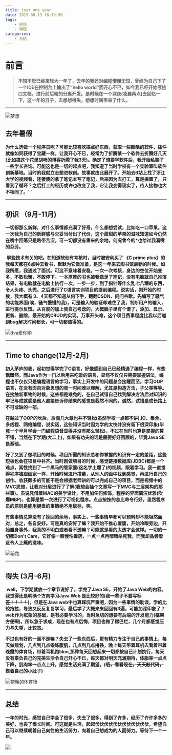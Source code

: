 ```yaml
---
title: just one year
date: 2019-08-13 18:19:50
tags:
	- 感悟
	- 编程
categories: 
	- 总结
---
```


# 前言

> ​	**不知不觉已经来轻大一年了，去年的我还对编程懵懂无知，曾经为自己下了一个IDE在控制台上输出了“hello world”而开心不已，如今我已经开始写接口文档，进行前后端的分离开发。是时候在一个深夜(凌晨两点)去回忆一下，这一年的日子，去想想得失，想想时间带来了什么。**
>
> 

---

![梦想](https://i.loli.net/2019/08/13/eZx8HOj4bs95of6.jpg)

## 去年暑假

​	**为什么选做一个程序员呢？可能比较喜欢搞点好东西，获取一些酷酷的软件、插件就像如同获得了宝藏一样，让我开心不已，经常为了折腾某一个软件去折腾好几天(比如搞这个花里胡哨的博客折腾了我3天)。确定了想要学软件后，我开始私聊了一些学长咨询。可能这也是一切的起点吧，我知道了当时学校有一个实验室叫软件创新基地。当时的我就立志想进软创。故事就由此展开了。**
​	**开始去B站上找了浙江大学的视频看，还傻傻的拿了笔记本写了笔记，后来因为去打工，算是搁置了，只看到了循环？之后打工的经历或许也改变了我，它让我变得现实了，待人接物也大不相同了。**```



---

##  初识  （9月-11月) 

​	**一切都那么新鲜，对什么事情都充满了好奇，什么都想尝试，比如吃一口苹果。这一次我为自己的新鲜感与欠妥当付出了代价，这个甜甜的苹果的滋味知道如今仍然在嘴中回荡只是略带苦涩。可一切都没有重来的余地，何况曾今的*也给过我满嘴的芬芳。**

​	**聊些技术有关的吧。在知道软创有考核时，当时被安利买了 《C prime plus》的我每天都在6点钟去看书，默默为它做准备，是这一年来去图书馆最勤的时候。如我所愿，我通过了面试。可这不意味着安稳，一次一次考核，身边的空位开始变多，不敢松懈，不敢停下。一本厚厚的书也被我做足了笔记，没有电脑就自己推演结果，有电脑就在电脑上执行一次。一步一步，到了指针等什么乱七八糟的东西，令人头疼、头秃。之后进行了C语言实训项目的提前编程。说实话，刚开始的时候，我大概有 3、4天都不知道从何下手，翻翻CSDN、问问谷歌。先编写了骚气的功能界面(唉，骚气慢慢的我)，可是输入的验证却难住了我，判断用户的输入，进行提示反馈。从百度的加上我自己考虑的，大概脑子里有个谱了，添加、显示、更新、删除，最开始的CRUD的实现。万事开头难，这个项目费事程度比我以后碰到bug解决时间都长，可一切都值得的。**

![dva爱你哟](https://i.loli.net/2019/08/13/8xzAhus1pDJ24rB.jpg)

---

##  Time to change(12月-2月)

​	**初入茅庐的我，起初觉得学完了C语言，好像感到自己已经精通了编程一样，有些飘飘然。而Java作为一门以后用来吃饭的语言，显然不仅仅只需要掌握语法，编程也不仅仅只是编程语言的学习，事实上开发中的问题总会接踵而至。学习OOP语言，在没有面向对象思想的我一时间难以理解，尤其是构造方法，子父类等等。在接触新事物的时候，这些都是难免的，在自己试错自己找到解决方法后对知识的牢记与成就感是他人直接告诉你结果的感觉是截然不同的。诚然，试错是成长路上不可或缺的一部。**

​	**在越过了OOP的坎后，后面几大章也并不轻松(虽然学校一点都不讲),IO、集合、多线程、网络编程，说实话，这些知识当时因为学的太快并没有留下很深印象(毕竟一个半月学会一门编程语音显得并没有那么轻松)，不过在当时也算是掌握的算不错，当然在下学期(大二上)，如果有功夫的话是需要好好回顾的，毕竟Java SE是基础。**

​		**好了又到了做项目的时候。项目所需的知识总和你掌握的知识有一定的差距，这些短板也会在项目中补齐。当时刚做项目的时候，感觉链接数据库(JDBC)都是一个难点，索性找到了一个黑马的管家婆(这名字土爆了)的视频，跟着学习。我一直觉得程序猿跟画家一样，开始时候进行描摹，从别人的画中找到感觉，再进行自己的创作。收获颇多的可能不是会根据老师讲的可以完成自己的项目，而是视频中的MVC思想，让我对分层进行了了解(我想会抽个文章写一下MVC与三层架构的那些事)。虽说凭借着MAC的美学设计，不用加任何修饰，程序的界面简洁优雅(吹爆MBP)，也算是第一次进行了可视化程序。点点按按的总比命令行好，虽然程序员的原则是能用键盘的事情绝不用鼠标，笑。**

​	**有些事情总算没有了挽回的余地，事实上，一些事情早都可以预料却不能坦然面对，总之，各自安好。可是真的安好了嘛？我开始不推心置腹，开始冷眼旁边，开始置身事外，我真的不明白或者看不透嘛？可能就是看的太透才会这样。一切的一切都Don't Care，它好像一颗慢性毒药，一点一点再暗暗杀死我，而我却品尝着这令人上瘾的滋味。**



![前路](https://i.loli.net/2019/08/13/SfIQpjAPlTytq96.jpg)



---



## 得失     (3月-6月)

​	**well，下学期就放一个章节说好了。学完了Java SE，开始了Java Web的内容。我觉得还是明确个方向学习Java Web 是比较好的(~~我一辈子不要写标签！！！！~~)，但是在Java web中也算踩坑严重吧，因为一些事情的耽误，学的比较拖拉，导致又反反复复学习，最后学了大概来来回回有3遍，可能加深印象了？web作为框架的基础，是有必要学习的，当时急切的想要有后端的开发能力(~~框架方便啊~~)，所以急于求成，现在也有点后悔，项目也做了稀巴烂，几个月都感觉压力与失望，比较丧。**

**不过也有好的一面不是嘛？失去了一些东西后，更有精力专注于自己的事情上，每天做规划，几点到几点锻炼腹肌，几点到几点撸铁，晚上每天带着耳机去看着带着晚霞的体育场，带着耳机跑5km,那种每天回想起来一切都按自己计划执行，每天没有辜负自己的完美生活令自己开心不已，每天都对明天充满期待，体脂率一点点下降，肌肉率一点点上升，感觉生活充满了期望。(~~哦，看看现在，天天敲代码，摸着自己的小肚子~~)**

![傍晚的体育场](https://s2.ax1x.com/2019/08/14/mihcad.png)

---

## 总结

**一年的时光，感觉自己学会了很多，失去了很多，得到了许多，经历了许许多多的美好，也丧了很长时间。可这就是生活，起起伏伏伏伏伏伏伏伏伏伏伏伏，希望自己可以继续朝着自己向往的生活努力，向着自己想成为的人而努力。等待下一个一年。**

![](https://i.loli.net/2019/08/13/5n49bWIwku1XctT.png)

